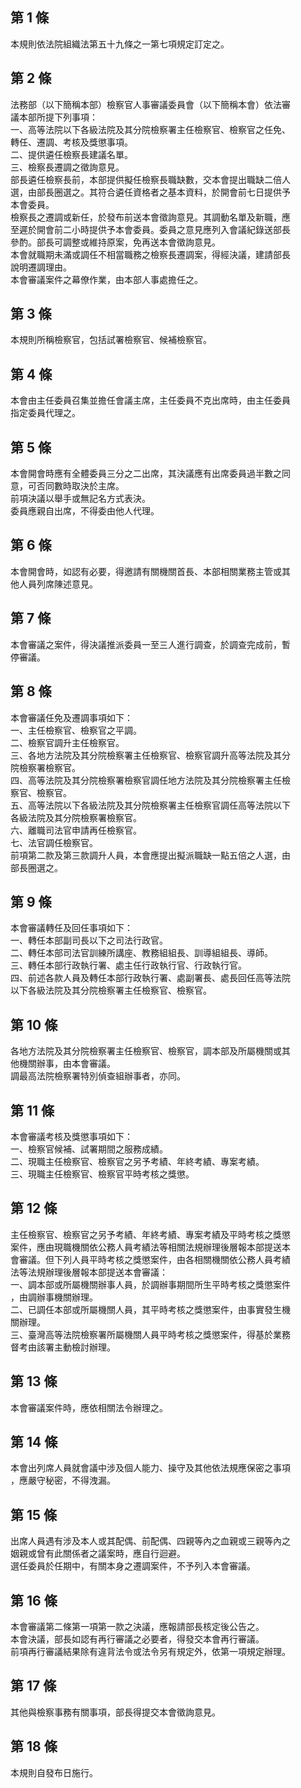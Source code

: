 第 1 條
-------
本規則依法院組織法第五十九條之一第七項規定訂定之。

第 2 條
-------
法務部（以下簡稱本部）檢察官人事審議委員會（以下簡稱本會）依法審  
議本部所提下列事項：  
一、高等法院以下各級法院及其分院檢察署主任檢察官、檢察官之任免、  
    轉任、遷調、考核及獎懲事項。  
二、提供遴任檢察長建議名單。  
三、檢察長遷調之徵詢意見。  
部長遴任檢察長前，本部提供擬任檢察長職缺數，交本會提出職缺二倍人  
選，由部長圈選之。其符合遴任資格者之基本資料，於開會前七日提供予  
本會委員。  
檢察長之遷調或新任，於發布前送本會徵詢意見。其調動名單及新職，應  
至遲於開會前二小時提供予本會委員。委員之意見應列入會議紀錄送部長  
參酌。部長可調整或維持原案，免再送本會徵詢意見。  
本會就職期未滿或調任不相當職務之檢察長遷調案，得經決議，建請部長  
說明遷調理由。  
本會審議案件之幕僚作業，由本部人事處擔任之。

第 3 條
-------
本規則所稱檢察官，包括試署檢察官、候補檢察官。

第 4 條
-------
本會由主任委員召集並擔任會議主席，主任委員不克出席時，由主任委員  
指定委員代理之。

第 5 條
-------
本會開會時應有全體委員三分之二出席，其決議應有出席委員過半數之同  
意，可否同數時取決於主席。  
前項決議以舉手或無記名方式表決。  
委員應親自出席，不得委由他人代理。

第 6 條
-------
本會開會時，如認有必要，得邀請有關機關首長、本部相關業務主管或其  
他人員列席陳述意見。

第 7 條
-------
本會審議之案件，得決議推派委員一至三人進行調查，於調查完成前，暫  
停審議。

第 8 條
-------
本會審議任免及遷調事項如下：  
一、主任檢察官、檢察官之平調。  
二、檢察官調升主任檢察官。  
三、各地方法院及其分院檢察署主任檢察官、檢察官調升高等法院及其分  
    院檢察署檢察官。  
四、高等法院及其分院檢察署檢察官調任地方法院及其分院檢察署主任檢  
    察官、檢察官。  
五、高等法院以下各級法院及其分院檢察署主任檢察官調任高等法院以下  
    各級法院及其分院檢察署檢察官。  
六、離職司法官申請再任檢察官。  
七、法官調任檢察官。  
前項第二款及第三款調升人員，本會應提出擬派職缺一點五倍之人選，由  
部長圈選之。

第 9 條
-------
本會審議轉任及回任事項如下：  
一、轉任本部副司長以下之司法行政官。  
二、轉任本部司法官訓練所講座、教務組組長、訓導組組長、導師。  
三、轉任本部行政執行署、處主任行政執行官、行政執行官。  
四、前述各款人員及轉任本部行政執行署、處副署長、處長回任高等法院  
    以下各級法院及其分院檢察署主任檢察官、檢察官。

第 10 條
--------
各地方法院及其分院檢察署主任檢察官、檢察官，調本部及所屬機關或其  
他機關辦事，由本會審議。  
調最高法院檢察署特別偵查組辦事者，亦同。

第 11 條
--------
本會審議考核及獎懲事項如下：  
一、檢察官候補、試署期間之服務成績。  
二、現職主任檢察官、檢察官之另予考績、年終考績、專案考績。  
三、現職主任檢察官、檢察官平時考核之獎懲。

第 12 條
--------
主任檢察官、檢察官之另予考績、年終考績、專案考績及平時考核之獎懲  
案件，應由現職機關依公務人員考績法等相關法規辦理後層報本部提送本  
會審議。但下列人員平時考核之獎懲案件，由各相關機關依公務人員考績  
法等法規辦理後層報本部提送本會審議：  
一、調本部或所屬機關辦事人員，於調辦事期間所生平時考核之獎懲案件  
    ，由調辦事機關辦理。  
二、已調任本部或所屬機關人員，其平時考核之獎懲案件，由事實發生機  
    關辦理。  
三、臺灣高等法院檢察署所屬機關人員平時考核之獎懲案件，得基於業務  
    督考由該署主動檢討辦理。

第 13 條
--------
本會審議案件時，應依相關法令辦理之。

第 14 條
--------
本會出列席人員就會議中涉及個人能力、操守及其他依法規應保密之事項  
，應嚴守秘密，不得洩漏。

第 15 條
--------
出席人員遇有涉及本人或其配偶、前配偶、四親等內之血親或三親等內之  
姻親或曾有此關係者之議案時，應自行迴避。  
選任委員於任期中，有關本身之遷調案件，不予列入本會審議。

第 16 條
--------
本會審議第二條第一項第一款之決議，應報請部長核定後公告之。  
本會決議，部長如認有再行審議之必要者，得發交本會再行審議。  
前項再行審議結果除有違背法令或法令另有規定外，依第一項規定辦理。

第 17 條
--------
其他與檢察事務有關事項，部長得提交本會徵詢意見。

第 18 條
--------
本規則自發布日施行。


